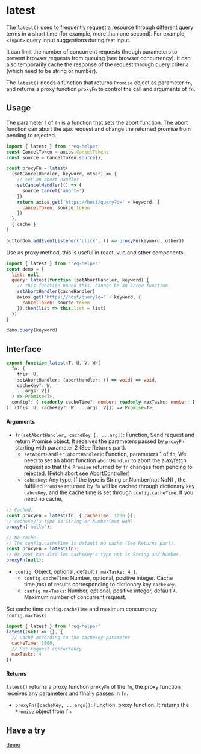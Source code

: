 # latest
The `latest()` used to frequently request a resource through different query terms in a short time (for example, more than one second). For example, `<input>` query input suggestions during fast input.

It can limit the number of concurrent requests through parameters to prevent browser requests from queuing (see browser concurrency). It can also temporarily cache the response of the request through query criteria (which need to be string or number).

The `latest()` needs a function that returns `Promise` object as parameter `fn`, and returns a proxy function `proxyFn` to control the call and arguments of `fn`.

## Usage
The parameter 1 of `fn` is a function that sets the abort function. The abort function can abort the ajax request and change the returned promise from pending to rejected.
```js
import { latest } from 'req-helper'
const CancelToken = axios.CancelToken;
const source = CancelToken.source();

const proxyFn = latest(
  (setCancelHandler, keyword, other) => {
    // set an abort handler
    setCancelHandler(() => {
      source.cancel('abort~')
    })
    return axios.get('https://host/query?q=' + keyword, {
      cancelToken: source.token
    })
  }, 
  { cache }
)

buttonDom.addEventListener('click', () => proxyFn(keyword, other))
```
Use as proxy method, this is useful in react, vue and other components.
```js
import { latest } from 'req-helper'
const demo = {
  list: null,
  query: latest(function (setAbortHandler, keyword) {
    // this function bound this, cannot be an arrow function.
    setAbortHandler(cacheHandler)
    axios.get('https://host/query?q=' + keyword, {
      cancelToken: source.token
    }).then(list => this.list = list)
  })
}

demo.query(keyword)
```
## Interface
```ts
export function latest<T, U, V, W>(
  fn: (
    this: U,
    setAbortHandler: (abortHandler: () => void) => void,
    cacheKey?: W,
    ...args: V[]
  ) => Promise<T>,
  config?: { readonly cacheTime?: number; readonly maxTasks: number; }
): (this: U, cacheKey?: W, ...args: V[]) => Promise<T>;
```
#### Arguments
- `fn(setAbortHandler, cacheKey [, ...arg])`: Function, Send request and return Promise object. It receives the parameters passed by `proxyFn` starting with parameter 2 (See Returns part).
  - `setAbortHandler(abortHandler)`: Function, parameters 1 of `fn`, We need to set an abort function `abortHandler` to abort the ajax/fetch request so that the `Promise` returned by `fn` changes from pending to rejected.
    (Fetch abort see [AbortController](https://developer.mozilla.org/en-US/docs/Web/API/AbortController))
  - `cahceKey`: Any type. If the type is String or Number(not NaN) , the fulfilled `Promise` returned by `fn` will be cached through dictionary key `cahceKey`, and the cache time is set through `config.cacheTime`. If you need no cache, 
  
```js
// Cached.
const proxyFn = latest(fn, { cacheTime: 1000 });
// cacheKey's type is String or Number(not NaN).
proxyFn('hello');

// No cache.
// The config.cacheTime is default no cache (See Returns part).
const proxyFn = latest(fn);
// Or yout can also let cacheKey's type not is String and Number.
proxyFn(null);
```
- `config`: Object, optional, default `{ maxTasks: 4 }`. 
  - `config.cacheTime`: Number, optional, positive integer. Cache time(ms) of results corresponding to dictionary key `cachekey`.
  - `canfig.maxTasks`: Number, optional, positive integer, default `4`. Maximum number of concurrent request.

Set cache time `config.cacheTime` and maximum concurrency `config.maxTasks`.
```js
import { latest } from 'req-helper'
latest((set) => {}, {
  // Cache according to the cachekey parameter
  cacheTime: 1000,
  // Set request concurrency
  maxTasks: 4
})
```

#### Returns
`latest()` returns a proxy function `proxyFn` of the `fn`, the proxy function receives any parameters and finally passes in `fn`.
- `proxyFn([cacheKey, ...args])`: Function. proxy function. It returns the `Promise` object from `fn`.

## Have a try
[demo](./examples/latest.html)